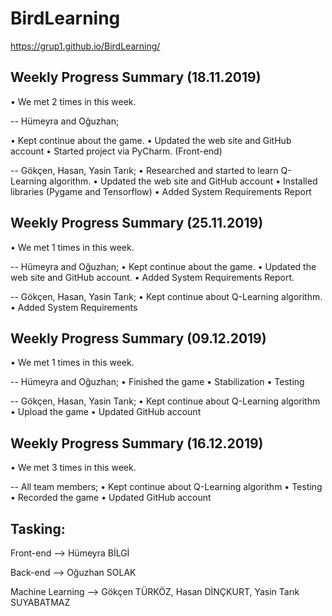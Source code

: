 # BirdLearning

https://grup1.github.io/BirdLearning/

 
## Weekly Progress Summary (18.11.2019) 

• We met 2 times in this week.

-- Hümeyra and Oğuzhan;

• Kept continue about the game.
• Updated the web site and GitHub account
• Started project via PyCharm. (Front-end)



 -- Gökçen, Hasan, Yasin Tarık;
 • Researched and started to learn Q-Learning algorithm.
 • Updated the web site and GitHub account
 • Installed libraries (Pygame and Tensorflow)
 • Added System Requirements Report


## Weekly Progress Summary (25.11.2019) 

• We met 1 times in this week.

-- Hümeyra and Oğuzhan;
• Kept continue about the game.
• Updated the web site and GitHub account.
• Added System Requirements Report.



-- Gökçen, Hasan, Yasin Tarık;
• Kept continue about Q-Learning algorithm.
• Added System Requirements 

## Weekly Progress Summary (09.12.2019) 

• We met 1 times in this week.

-- Hümeyra and Oğuzhan;
• Finished the game
• Stabilization
• Testing


-- Gökçen, Hasan, Yasin Tarık;
• Kept continue about Q-Learning algorithm
• Upload the game
• Updated GitHub account

## Weekly Progress Summary (16.12.2019) 
• We met 3 times in this week.

-- All team members;
• Kept continue about Q-Learning algorithm
• Testing
• Recorded the game
• Updated GitHub account


## Tasking:

Front-end --> Hümeyra BİLGİ

Back-end --> Oğuzhan SOLAK

Machine Learning --> Gökçen TÜRKÖZ, Hasan DİNÇKURT, Yasin Tarık SUYABATMAZ

